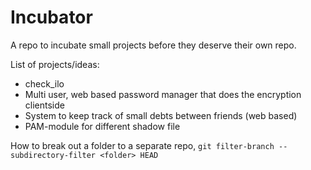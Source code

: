 Incubator
=========

A repo to incubate small projects before they deserve their own repo.

List of projects/ideas:
* check_ilo
* Multi user, web based password manager that does the encryption clientside
* System to keep track of small debts between friends (web based)
* PAM-module for different shadow file

How to break out a folder to a separate repo, `git filter-branch --subdirectory-filter <folder> HEAD`
